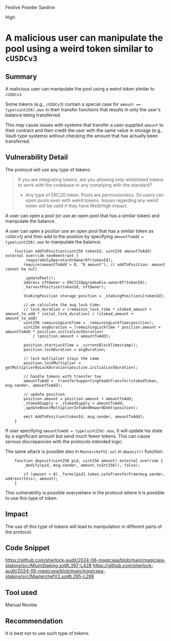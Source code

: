 Festive Powder Sardine

High

# A malicious user can manipulate the pool using a weird token similar to `cUSDCv3`

## Summary

A malicious user can manipulate the pool using a weird token similar to `cUSDCv3`. 

Some tokens (e.g., `cUSDCv3`) contain a special case for `amount == type(uint256).max` in their transfer functions that results in only the user's balance being transferred.

This may cause issues with systems that transfer a user-supplied `amount` to their contract and then credit the user with the same value in storage (e.g., Vault-type systems) without checking the amount that has actually been transferred.

## Vulnerability Detail

The protocol will use any type of tokens:
> If you are integrating tokens, are you allowing only whitelisted tokens to work with the codebase or any complying with the standard?
> - Any type of ERC20 token. Pools are permissionless. So users can open pools even with weird tokens. Issues regarding any weird token will be valid if they have Med/High impact.

A user can open a pool (or use an open pool that has a similar token) and manipulate the balance. 

A user can open a pool(or use an open pool that has a similar token as `cUSDCv3`) and then add to the position by specifying `amountToAdd = type(uint256).max` to manipulate the balance:

```solidity
    function addToPosition(uint256 tokenId, uint256 amountToAdd) external override nonReentrant {
        _requireOnlyOperatorOrOwnerOf(tokenId);
        require(amountToAdd > 0, "0 amount"); // addToPosition: amount cannot be null

        _updatePool();
        address nftOwner = ERC721Upgradeable.ownerOf(tokenId);
        _harvestPosition(tokenId, nftOwner);

        StakingPosition storage position = _stakingPositions[tokenId];

        // we calculate the avg lock time:
        // lock_duration = (remainin_lock_time * staked_amount + amount_to_add * inital_lock_duration) / (staked_amount + amount_to_add)
        uint256 remainingLockTime = _remainingLockTime(position);
        uint256 avgDuration = (remainingLockTime * position.amount + amountToAdd * position.initialLockDuration)
            / (position.amount + amountToAdd);

        position.startLockTime = _currentBlockTimestamp();
        position.lockDuration = avgDuration;

        // lock multiplier stays the same
        position.lockMultiplier = getMultiplierByLockDuration(position.initialLockDuration);

        // handle tokens with transfer tax
        amountToAdd = _transferSupportingFeeOnTransfer(stakedToken, msg.sender, amountToAdd);

        // update position
        position.amount = position.amount + amountToAdd;
        _stakedSupply = _stakedSupply + amountToAdd;
        _updateBoostMultiplierInfoAndRewardDebt(position);

        emit AddToPosition(tokenId, msg.sender, amountToAdd);
    }
```

If user specifying `amountToAdd = type(uint256).max`, It will update his state by a significant amount but send much fewer tokens. This can cause serious discrepancies with the protocols intended logic.

The same attack is possible also in `MasterchefV2.sol` in `deposit()` function:
```solidity
    function deposit(uint256 pid, uint256 amount) external override {
        _modify(pid, msg.sender, amount.toInt256(), false); 

        if (amount > 0) _farms[pid].token.safeTransferFrom(msg.sender, address(this), amount);
    }
```

This vulnerability is possible everywhere in the protocol where it is possible to use this type of token.
## Impact

The use of this type of tokens will lead to manipulation in different parts of the protocol.

## Code Snippet

https://github.com/sherlock-audit/2024-06-magicsea/blob/main/magicsea-staking/src/MlumStaking.sol#L397-L428
https://github.com/sherlock-audit/2024-06-magicsea/blob/main/magicsea-staking/src/MasterchefV2.sol#L295-L299

## Tool used

Manual Review

## Recommendation

It is best not to use such type of tokens.